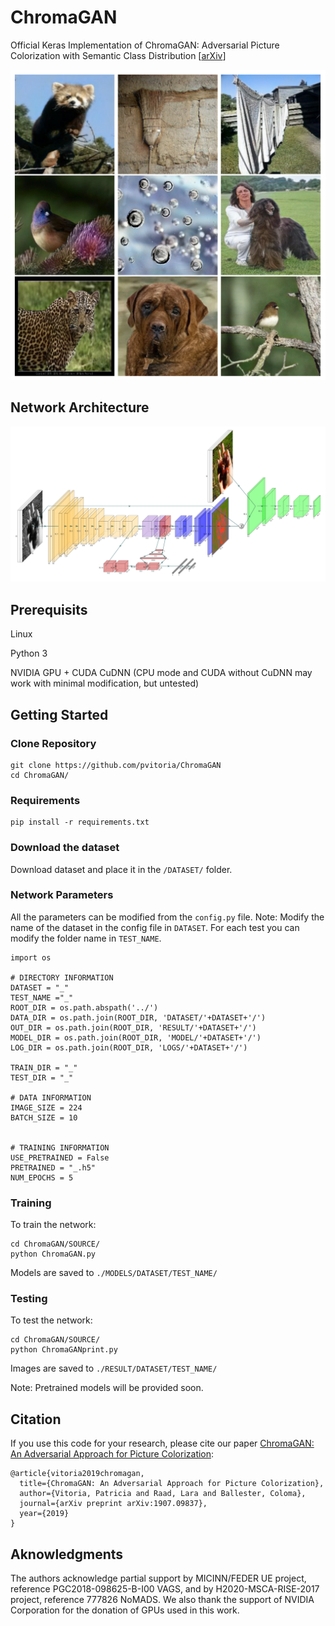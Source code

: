 # ChromaGAN
Official Keras Implementation of ChromaGAN: Adversarial Picture Colorization with Semantic Class Distribution [<a href="https://arxiv.org/pdf/1907.09837.pdf">arXiv</a>]


<p align="center">
  <img width="600" src="Figures/Results.png?raw=true">
</p>


## Network Architecture
[<img width="900" src="Figures/ColorizationModel.png?raw=true">](Figures/ColorizationModel.png?raw=true)



## Prerequisits 
Linux 

Python 3

NVIDIA GPU + CUDA CuDNN (CPU mode and CUDA without CuDNN may work with minimal modification, but untested)

## Getting Started


### Clone Repository
```
git clone https://github.com/pvitoria/ChromaGAN
cd ChromaGAN/
```

### Requirements
```
pip install -r requirements.txt
```

### Download the dataset
Download dataset and place it in the `/DATASET/` folder.


### Network Parameters
All the parameters can be modified from the `config.py` file. 
Note: Modify the name of the dataset in the config file in `DATASET`. For each test you can modify the folder name in `TEST_NAME`.
```
import os

# DIRECTORY INFORMATION
DATASET = "_"
TEST_NAME ="_"
ROOT_DIR = os.path.abspath('../')
DATA_DIR = os.path.join(ROOT_DIR, 'DATASET/'+DATASET+'/')
OUT_DIR = os.path.join(ROOT_DIR, 'RESULT/'+DATASET+'/')
MODEL_DIR = os.path.join(ROOT_DIR, 'MODEL/'+DATASET+'/')
LOG_DIR = os.path.join(ROOT_DIR, 'LOGS/'+DATASET+'/')

TRAIN_DIR = "_"
TEST_DIR = "_"

# DATA INFORMATION
IMAGE_SIZE = 224
BATCH_SIZE = 10


# TRAINING INFORMATION
USE_PRETRAINED = False
PRETRAINED = "_.h5"
NUM_EPOCHS = 5
  ```

### Training
To train the network:
```
cd ChromaGAN/SOURCE/
python ChromaGAN.py
  ```
Models are saved to `./MODELS/DATASET/TEST_NAME/` 
  ### Testing
To test the network:
```
cd ChromaGAN/SOURCE/
python ChromaGANprint.py
```
Images are saved to `./RESULT/DATASET/TEST_NAME/` 

Note: Pretrained models will be provided soon.
    
## Citation
If you use this code for your research, please cite our paper <a href="https://arxiv.org/pdf/1907.09837.pdf"> ChromaGAN: An Adversarial Approach for Picture Colorization</a>:

```
@article{vitoria2019chromagan,
  title={ChromaGAN: An Adversarial Approach for Picture Colorization},
  author={Vitoria, Patricia and Raad, Lara and Ballester, Coloma},
  journal={arXiv preprint arXiv:1907.09837},
  year={2019}
}
```
## Aknowledgments 

The authors acknowledge partial support by MICINN/FEDER UE project, reference PGC2018-098625-B-I00 VAGS, and by H2020-MSCA-RISE-2017 project, reference 777826 NoMADS. We also thank the support of NVIDIA Corporation for the donation of GPUs used in this work.
